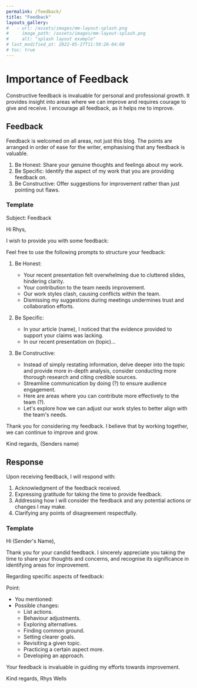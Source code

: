 ```yaml
---
permalink: /feedback/
title: "Feedback"
layouts_gallery:
#   - url: /assets/images/mm-layout-splash.png
#     image_path: /assets/images/mm-layout-splash.png
#     alt: "splash layout example"
# last_modified_at: 2022-05-27T11:59:26-04:00
# toc: true
---
```

# Importance of Feedback

Constructive feedback is invaluable for personal and professional growth. It provides insight into areas where we can improve and requires courage to give and receive. I encourage all feedback, as it helps me to improve.

## Feedback

Feedback is welcomed on all areas, not just this blog. The points are arranged in order of ease for the writer, emphasising that any feedback is valuable.

1) Be Honest: Share your genuine thoughts and feelings about my work.
2) Be Specific: Identify the aspect of my work that you are providing feedback on.
3) Be Constructive: Offer suggestions for improvement rather than just pointing out flaws.

### Template

Subject: Feedback

Hi Rhys,

I wish to provide you with some feedback:

Feel free to use the following prompts to structure your feedback:

1. Be Honest:
	- Your recent presentation felt overwhelming due to cluttered slides, hindering clarity.
	- Your contribution to the team needs improvement.
	- Our work styles clash, causing conflicts within the team.
	- Dismissing my suggestions during meetings undermines trust and collaboration efforts.
      
2. Be Specific:
    - In your article (name), I noticed that the evidence provided to support your claims was lacking.
    - In our recent presentation on (topic)... 
      
3. Be Constructive:
	- Instead of simply restating information, delve deeper into the topic and provide more in-depth analysis, consider conducting more thorough research and citing credible sources.
	- Streamline communication by doing (?) to ensure audience engagement.
	- Here are areas where you can contribute more effectively to the team (?).
	- Let's explore how we can adjust our work styles to better align with the team's needs.


Thank you for considering my feedback. I believe that by working together, we can continue to improve and grow.

Kind regards,
(Senders name)

## Response

Upon receiving feedback, I will respond with:

1. Acknowledgment of the feedback received.
2. Expressing gratitude for taking the time to provide feedback.
3. Addressing how I will consider the feedback and any potential actions or changes I may make.
4. Clarifying any points of disagreement respectfully.

### Template

Hi (Sender's Name),

Thank you for your candid feedback. I sincerely appreciate you taking the time to share your thoughts and concerns, and recognise its significance in identifying areas for improvement.

Regarding specific aspects of feedback:

Point:
- You mentioned:
- Possible changes:
    - List actions.
    - Behaviour adjustments.
    - Exploring alternatives.
    - Finding common ground.
    - Setting clearer goals.
    - Revisiting a given topic.
    - Practicing a certain aspect more.
    - Developing an approach.

Your feedback is invaluable in guiding my efforts towards improvement.

Kind regards,
Rhys Wells
